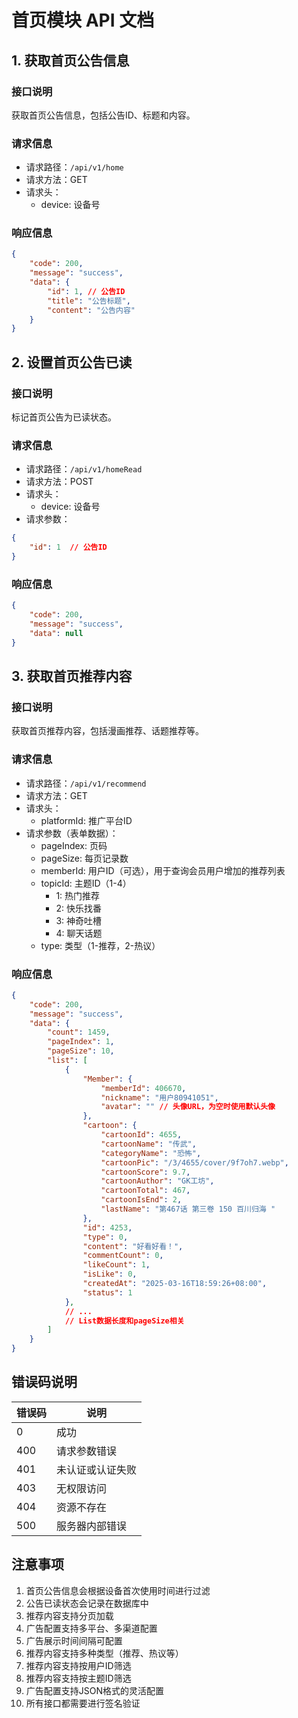 # 首页模块 API 文档

## 1. 获取首页公告信息

### 接口说明
获取首页公告信息，包括公告ID、标题和内容。

### 请求信息
- 请求路径：`/api/v1/home`
- 请求方法：GET
- 请求头：
  - device: 设备号

### 响应信息
```json
{
    "code": 200,
    "message": "success",
    "data": {
        "id": 1, // 公告ID
        "title": "公告标题",
        "content": "公告内容"
    }
}
```

## 2. 设置首页公告已读

### 接口说明
标记首页公告为已读状态。

### 请求信息
- 请求路径：`/api/v1/homeRead`
- 请求方法：POST
- 请求头：
  - device: 设备号
- 请求参数：
```json
{
    "id": 1  // 公告ID
}
```

### 响应信息
```json
{
    "code": 200,
    "message": "success",
    "data": null
}
```

## 3. 获取首页推荐内容

### 接口说明
获取首页推荐内容，包括漫画推荐、话题推荐等。

### 请求信息
- 请求路径：`/api/v1/recommend`
- 请求方法：GET
- 请求头：
  - platformId: 推广平台ID
- 请求参数（表单数据）：
  - pageIndex: 页码
  - pageSize: 每页记录数
  - memberId: 用户ID（可选），用于查询会员用户增加的推荐列表
  - topicId: 主题ID（1-4）
    - 1: 热门推荐
    - 2: 快乐找番
    - 3: 神奇吐槽
    - 4: 聊天话题
  - type: 类型（1-推荐，2-热议）

### 响应信息
```json
{
    "code": 200,
    "message": "success",
    "data": {
        "count": 1459,
        "pageIndex": 1,
        "pageSize": 10,
        "list": [
            {
                "Member": {
                    "memberId": 406670,
                    "nickname": "用户80941051",
                    "avatar": "" // 头像URL，为空时使用默认头像
                },
                "cartoon": {
                    "cartoonId": 4655,
                    "cartoonName": "传武",
                    "categoryName": "恐怖",
                    "cartoonPic": "/3/4655/cover/9f7oh7.webp",
                    "cartoonScore": 9.7,
                    "cartoonAuthor": "GK工坊",
                    "cartoonTotal": 467,
                    "cartoonIsEnd": 2,
                    "lastName": "第467话 第三卷 150 百川归海 "
                },
                "id": 4253,
                "type": 0,
                "content": "好看好看！",
                "commentCount": 0,
                "likeCount": 1,
                "isLike": 0,
                "createdAt": "2025-03-16T18:59:26+08:00",
                "status": 1
            },
            // ...
            // List数据长度和pageSize相关
        ]
    }
}
```

## 错误码说明

| 错误码 | 说明 |
|--------|------|
| 0 | 成功 |
| 400 | 请求参数错误 |
| 401 | 未认证或认证失败 |
| 403 | 无权限访问 |
| 404 | 资源不存在 |
| 500 | 服务器内部错误 |

## 注意事项

1. 首页公告信息会根据设备首次使用时间进行过滤
2. 公告已读状态会记录在数据库中
3. 推荐内容支持分页加载
4. 广告配置支持多平台、多渠道配置
5. 广告展示时间间隔可配置
6. 推荐内容支持多种类型（推荐、热议等）
7. 推荐内容支持按用户ID筛选
8. 推荐内容支持按主题ID筛选
9. 广告配置支持JSON格式的灵活配置
10. 所有接口都需要进行签名验证 